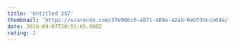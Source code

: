 ```yaml
---
title: 'Untitled 257'
thumbnail: 'https://ucarecdn.com/37e966c6-a871-489a-a2ab-9eb73dcca6de/'
date: 2016-09-07T20:51:05.000Z
rating: 2
---
```

